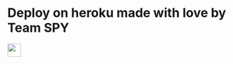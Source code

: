 
 
# Deploy on heroku made with love by Team SPY


<a href="https://dashboard.heroku.com/new?template=https://github.com/alreadydea/stingbot/)">
     <img height="30px" src="https://img.shields.io/badge/Deploy%20To%20Heroku-blueviolet?style=for-the-badge&logo=heroku">
  </a>
